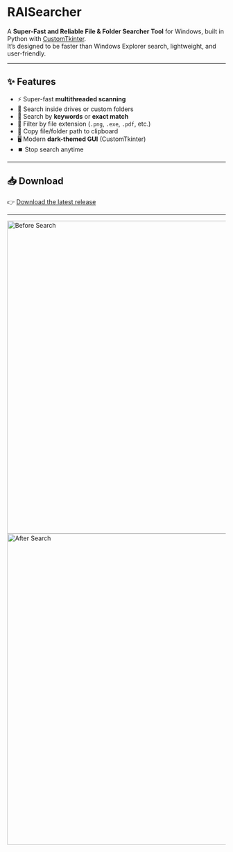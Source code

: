 # RAISearcher
A **Super-Fast and Reliable File & Folder Searcher Tool** for Windows, built in Python with [CustomTkinter](https://github.com/TomSchimansky/CustomTkinter).  
It’s designed to be faster than Windows Explorer search, lightweight, and user-friendly.

---

## ✨ Features
- ⚡ Super-fast **multithreaded scanning**
- 📂 Search inside drives or custom folders
- 🔎 Search by **keywords** or **exact match**
- 🎯 Filter by file extension (`.png`, `.exe`, `.pdf`, etc.)
- 📑 Copy file/folder path to clipboard
- 🖥️ Modern **dark-themed GUI** (CustomTkinter)
- ⏹️ Stop search anytime

---

## 📥 Download
👉 [Download the latest release](https://github.com/YOUR_USERNAME/RAI-Search/releases)

---

<img width="1366" height="721" alt="Before Search" src="https://github.com/user-attachments/assets/31a6239c-fb26-4fdf-a46d-fc0eb837de72" />
<img width="1366" height="717" alt="After Search" src="https://github.com/user-attachments/assets/5dffa7a1-cba7-4262-b153-18e4bad33030" />
